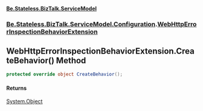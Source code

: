 #### [Be.Stateless.BizTalk.ServiceModel](README.md 'README')
### [Be.Stateless.BizTalk.ServiceModel.Configuration](Be.Stateless.BizTalk.ServiceModel.Configuration.md 'Be.Stateless.BizTalk.ServiceModel.Configuration').[WebHttpErrorInspectionBehaviorExtension](WebHttpErrorInspectionBehaviorExtension.md 'Be.Stateless.BizTalk.ServiceModel.Configuration.WebHttpErrorInspectionBehaviorExtension')

## WebHttpErrorInspectionBehaviorExtension.CreateBehavior() Method

```csharp
protected override object CreateBehavior();
```

#### Returns
[System.Object](https://docs.microsoft.com/en-us/dotnet/api/System.Object 'System.Object')
